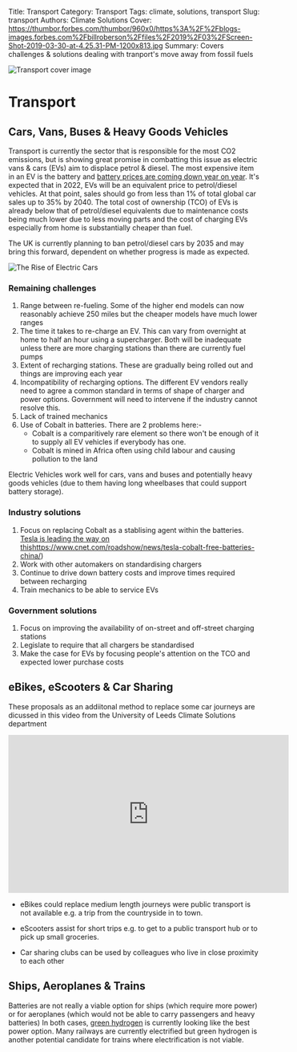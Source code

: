 Title: Transport
Category: Transport
Tags: climate, solutions, transport
Slug: transport
Authors: Climate Solutions
Cover: https://thumbor.forbes.com/thumbor/960x0/https%3A%2F%2Fblogs-images.forbes.com%2Fbillroberson%2Ffiles%2F2019%2F03%2FScreen-Shot-2019-03-30-at-4.25.31-PM-1200x813.jpg
Summary: Covers challenges & solutions dealing with tranport's move away from fossil fuels

![Transport cover image](https://thumbor.forbes.com/thumbor/960x0/https%3A%2F%2Fblogs-images.forbes.com%2Fbillroberson%2Ffiles%2F2019%2F03%2FScreen-Shot-2019-03-30-at-4.25.31-PM-1200x813.jpg)

# Transport

## Cars, Vans, Buses & Heavy Goods Vehicles
Transport is currently the sector that is responsible for the most CO2 emissions, but is showing great promise in combatting this issue as electric vans & cars (EVs) aim to displace petrol & diesel. 
The most expensive item in an EV is the battery and [battery prices are coming down year on year](https://www.climatesolutions.org.uk/battery-storage.html). It's expected that in 2022, EVs will be an equivalent price to petrol/diesel vehicles. At that point, sales should go from less than 1% of total global car sales up to 35% by 2040. 
The total cost of ownership (TCO) of EVs is already below that of petrol/diesel equivalents due to maintenance costs being much lower due to less moving parts and the cost of charging EVs especially from home is substantially cheaper than fuel. 
 
The UK is currently planning to ban petrol/diesel cars by 2035 and may bring this forward, dependent on whether progress is made as expected.

![The Rise of Electric Cars](https://www.bloomberg.com/features/2016-ev-oil-crisis/img/ev-sales.jpg)

### Remaining challenges

1. Range between re-fueling. Some of the higher end models can now reasonably achieve 250 miles but the cheaper models have much lower ranges
2. The time it takes to re-charge an EV. This can vary from overnight at home to half an hour using a supercharger. Both will be inadequate unless there are more charging stations than there are currently fuel pumps
3. Extent of recharging stations. These are gradually being rolled out and things are improving each year
4. Incompatibility of recharging options. The different EV vendors really need to agree a common standard in terms of shape of charger and power options. Government will need to intervene if the industry cannot resolve this.
5. Lack of trained mechanics
6. Use of Cobalt in batteries. There are 2 problems here:-
    * Cobalt is a comparitively rare element so there won't be enough of it to supply all EV vehicles if everybody has one.  
    * Cobalt is mined in Africa often using child labour and causing pollution to the land

Electric Vehicles work well for cars, vans and buses and potentially heavy goods vehicles (due to them having long wheelbases that could support battery storage).

### Industry solutions
1. Focus on replacing Cobalt as a stablising agent within the batteries. [Tesla is leading the way on this]()https://www.cnet.com/roadshow/news/tesla-cobalt-free-batteries-china/)
2. Work with other automakers on standardising chargers
3. Continue to drive down battery costs and improve times required between recharging
4. Train mechanics to be able to service EVs

### Government solutions
1. Focus on improving the availability of on-street and off-street charging stations
2. Legislate to require that all chargers be standardised
3. Make the case for EVs by focusing people's attention on the TCO and expected lower purchase costs

## eBikes, eScooters & Car Sharing
These proposals as an addiitonal method to replace some car journeys are dicussed in this video from the University of Leeds Climate Solutions department

<iframe width="560" height="315" src="https://www.youtube.com/embed/otxkdaNAKls" frameborder="0" allow="accelerometer; autoplay; clipboard-write; encrypted-media; gyroscope; picture-in-picture" allowfullscreen></iframe>
<a name="ships_and_planes"></a>

* eBikes could replace medium length journeys were public transport is not available e.g. a trip from the countryside in to town. 

* eScooters assist for short trips e.g. to get to a public transport hub or to pick up small groceries.

* Car sharing clubs can be used by colleagues who live in close proximity to each other 

## Ships, Aeroplanes & Trains
Batteries are not really a viable option for ships (which require more power) or for aeroplanes (which would not be able to carry passengers and heavy batteries)
In both cases, [green hydrogen](green-hydrogen.html) is currently looking like the best power option. 
Many railways are currently electrified but green hydrogen is another potential candidate for trains where electrification is not viable.

